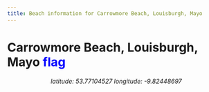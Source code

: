 ```yaml
---
title: Beach information for Carrowmore Beach, Louisburgh, Mayo
---
```

# Carrowmore Beach, Louisburgh, Mayo <span class="material-icons" style="color: blue;">flag</span>

<div align="center"><i>latitude: 53.77104527 longitude: -9.82448697</i></div>